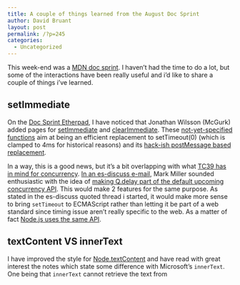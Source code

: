 ```yaml
---
title: A couple of things learned from the August Doc Sprint
author: David Bruant
layout: post
permalink: /?p=245
categories:
  - Uncategorized
---
```

This week-end was a [MDN doc sprint][1]. I haven&#8217;t had the time to do a lot, but some of the interactions have been really useful and i&#8217;d like to share a couple of things i&#8217;ve learned.

## setImmediate

On the [Doc Sprint Etherpad][2], I have noticed that Jonathan Wilsson (McGurk) added pages for [setImmediate][3] and [clearImmediate][4]. These [not-yet-specified functions][5] aim at being an efficient replacement to setTimeout(0) (which is clamped to 4ms for historical reasons) and its [hack-ish postMessage based replacement][6].

In a way, this is a good news, but it&#8217;s a bit overlapping with what [<span title="ECMAScript technical commitee in charge of the next version of ECMAScript">TC39</span> has in mind for concurrency][7]. [In an es-discuss e-mail][8], Mark Miller sounded enthusiastic with the idea of [making Q.delay part of the default upcoming concurrency API][9]. This would make 2 features for the same purpose. As stated in the es-discuss quoted thread i started, it would make more sense to bring `setTimeout` to ECMAScript rather than letting it be part of a web standard since timing issue aren&#8217;t really specific to the web. As a matter of fact [Node.js uses the same API][10].

## textContent VS innerText

I have improved the style for [Node.textContent][11] and have read with great interest the notes which state some difference with Microsoft&#8217;s `innerText`. One being that `innerText` cannot retrieve the text from <script> and <style> elements. Well&#8230; That is the explanation of why [Selectivizr][12] explains that &#8220;Styles defined in <style> tags won&#8217;t be parsed.&#8221; (in old IE, of course).

## innerHTML counter-intuitive performance

I&#8217;ve added a [security consideration section to the innerHTML page][13]. It was the occasion to re-read the page and re-find [Quircksmode performance test][14]. And even in modern Firefoxes and Chrome, innerHTML keeps being (2-3 times) faster than creating DOM elements in memory and appending them. I have to admit that this is counter-intuitive for me (innerHTML requires parsing and creation of a document fragment while DOM elements manipulation doesn&#8217;t require the parsing). The best explanation i can come up with is that innerHTML is one line of JavaScript while the several creations and appending required to do the same operations require roundtrips between native code and JavaScript code. I&#8217;m looking forward to see [dom.js][15] being finished and hopefully integrated in browsers to re-test its performance against a native innerHTML.

 [1]: https://wiki.mozilla.org/MDN/Doc_sprints/2011August
 [2]: http://etherpad.mozilla.org:9000/docsprint2011August
 [3]: https://developer.mozilla.org/en/DOM/window.setImmediate
 [4]: https://developer.mozilla.org/en/DOM/window.clearImmediate
 [5]: https://dvcs.w3.org/hg/webperf/raw-file/tip/specs/setImmediate/Overview.html
 [6]: http://jsperf.com/postmessage
 [7]: http://wiki.ecmascript.org/doku.php?id=strawman:concurrency
 [8]: https://mail.mozilla.org/pipermail/es-discuss/2011-March/013213.html
 [9]: http://wiki.ecmascript.org/doku.php?id=strawman:concurrency#q.delay
 [10]: http://nodejs.org/docs/v0.0.1/api.html#timers
 [11]: https://developer.mozilla.org/En/DOM/Node.textContent
 [12]: http://selectivizr.com/
 [13]: https://developer.mozilla.org/en/DOM/element.innerHTML#Security_consideration
 [14]: http://www.quirksmode.org/dom/innerhtml.html
 [15]: https://github.com/andreasgal/dom.js/